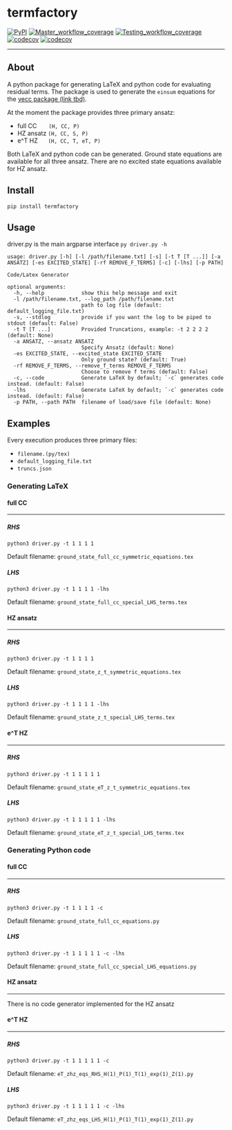 # termfactory
[![PyPI](https://img.shields.io/pypi/v/termfactory.svg)](https://pypi.org/project/termfactory/)
[![Master_workflow_coverage](https://github.com/ngraymon/termfactory/actions/workflows/master_coverage.yml/badge.svg)](https://pypi.org/project/termfactory/)
[![Testing_workflow_coverage](https://github.com/ngraymon/termfactory/actions/workflows/testing_coverage.yml/badge.svg?testing_coverage=ci_testing)](https://pypi.org/project/termfactory/)
[![codecov](https://img.shields.io/codecov/c/github/ngraymon/termfactory/master.svg?label=master)](https://codecov.io/gh/ngraymon/termfactory)
[![codecov](https://img.shields.io/codecov/c/github/ngraymon/termfactory/ci_testing.svglabel=ci_testing)](https://codecov.io/gh/ngraymon/termfactory)

----
## About

A python package for generating LaTeX and python code for evaluating residual terms.
The package is used to generate the `einsum` equations for the [vecc package (link tbd)]().


At the moment the package provides three primary ansatz:

- full CC
      `(H, CC, P)`
- HZ ansatz `(H, CC, S, P)`
- e^T HZ
     `(H, CC, T, eT, P)`

Both LaTeX and python code can be generated.
Ground state equations are available for all three ansatz.
There are no excited state equations available for HZ ansatz.

## Install
`pip install termfactory`


## Usage
driver.py is the main argparse interface `py driver.py -h`

```shell
usage: driver.py [-h] [-l /path/filename.txt] [-s] [-t T [T ...]] [-a ANSATZ] [-es EXCITED_STATE] [-rf REMOVE_F_TERMS] [-c] [-lhs] [-p PATH]

Code/Latex Generator

optional arguments:
  -h, --help            show this help message and exit
  -l /path/filename.txt, --log_path /path/filename.txt
                        path to log file (default: default_logging_file.txt)
  -s, --stdlog          provide if you want the log to be piped to stdout (default: False)
  -t T [T ...]          Provided Truncations, example: -t 2 2 2 2 (default: None)
  -a ANSATZ, --ansatz ANSATZ
                        Specify Ansatz (default: None)
  -es EXCITED_STATE, --excited_state EXCITED_STATE
                        Only ground state? (default: True)
  -rf REMOVE_F_TERMS, --remove_f_terms REMOVE_F_TERMS
                        Choose to remove f terms (default: False)
  -c, --code            Generate LaTeX by default; `-c` generates code instead. (default: False)
  -lhs                  Generate LaTeX by default; `-c` generates code instead. (default: False)
  -p PATH, --path PATH  filename of load/save file (default: None)
```

## Examples

Every execution produces three primary files:

- `filename.(py/tex)`
- `default_logging_file.txt`
- `truncs.json`


### Generating LaTeX

#### full CC
----

##### RHS
`python3 driver.py -t 1 1 1 1`

Default filename: `ground_state_full_cc_symmetric_equations.tex`


##### LHS
`python3 driver.py -t 1 1 1 1 -lhs`

Default filename: `ground_state_full_cc_special_LHS_terms.tex`




#### HZ ansatz
----


##### RHS
`python3 driver.py -t 1 1 1 1`

Default filename: `ground_state_z_t_symmetric_equations.tex`

##### LHS
`python3 driver.py -t 1 1 1 1 -lhs`

Default filename: `ground_state_z_t_special_LHS_terms.tex`



#### e^T HZ
----

##### RHS
`python3 driver.py -t 1 1 1 1 1`

Default filename: `ground_state_eT_z_t_symmetric_equations.tex`

##### LHS
`python3 driver.py -t 1 1 1 1 1 -lhs`

Default filename: `ground_state_eT_z_t_special_LHS_terms.tex`



### Generating Python code


#### full CC
----

##### RHS
`python3 driver.py -t 1 1 1 1 -c`

Default filename: `ground_state_full_cc_equations.py`

##### LHS
`python3 driver.py -t 1 1 1 1 1 -c -lhs`

Default filename: `ground_state_full_cc_special_LHS_equations.py`



#### HZ ansatz
----
There is no code generator implemented for the HZ ansatz


#### e^T HZ
----

##### RHS
`python3 driver.py -t 1 1 1 1 1 -c`

Default filename: `eT_zhz_eqs_RHS_H(1)_P(1)_T(1)_exp(1)_Z(1).py`

##### LHS
`python3 driver.py -t 1 1 1 1 1 -c -lhs`

Default filename: `eT_zhz_eqs_LHS_H(1)_P(1)_T(1)_exp(1)_Z(1).py`






